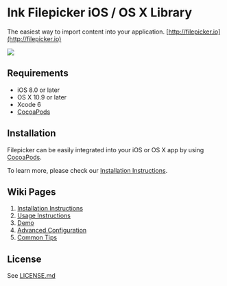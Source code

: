 # Ink Filepicker iOS / OS X Library

The easiest way to import content into your application.
[http://filepicker.io](http://filepicker.io)

<img src="https://github.com/Ink/ios-picker/raw/combined-library/Docs/filepicker.png" class="center">

## Requirements

  - iOS 8.0 or later
  - OS X 10.9 or later
  - Xcode 6
  - [CocoaPods](http://cocoapods.org)

## Installation

  Filepicker can be easily integrated into your iOS or OS X app by using [CocoaPods](http://cocoapods.org/).

  To learn more, please check our [Installation Instructions](https://github.com/Ink/ios-picker/wiki/1.-Installation).

## Wiki Pages

  1. [Installation Instructions](https://github.com/Ink/ios-picker/wiki/1.-Installation)
  2. [Usage Instructions](https://github.com/Ink/ios-picker/wiki/2.-Usage-instructions)
  3. [Demo](https://github.com/Ink/ios-picker/wiki/3.-Demo)
  4. [Advanced Configuration](https://github.com/Ink/ios-picker/wiki/4.-Advanced-Configuration)
  5. [Common Tips](https://github.com/Ink/ios-picker/wiki/5.-Common-Tips)

## License

See [LICENSE.md](https://github.com/Ink/ios-picker/blob/combined-library/LICENSE.md)
